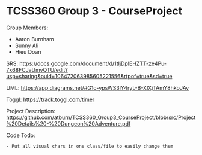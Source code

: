 # TCSS360 Group 3 - CourseProject

Group Members:
 - Aaron Burnham
 - Sunny Ali
 - Hieu Doan
 

SRS:
https://docs.google.com/document/d/1tIjDpIEHZTT-ze4Pu-7x68FCJaUmvQTU/edit?usp=sharing&ouid=106472063985605221556&rtpof=true&sd=true

UML:
https://app.diagrams.net/#G1c-ypsWS3IY4ryL-B-XlXjTAmY8hkbJAv

Toggl:
https://track.toggl.com/timer

Project Description:
https://github.com/atburn/TCSS360_Group3_CourseProject/blob/src/Project%20Details%20-%20Dungeon%20Adventure.pdf

Code Todo:

    - Put all visual chars in one class/file to easily change them
